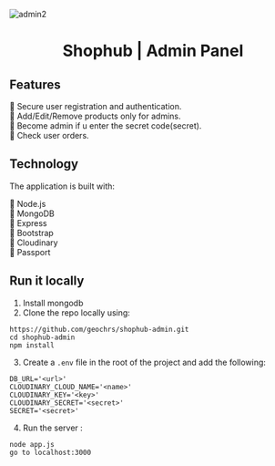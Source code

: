 ![admin2](https://github.com/geochrs/shophub-admin/assets/125922884/9ab6e08a-5454-436f-b74b-43d3be461572)

<h1 align="center">
Shophub | Admin Panel
</h1>
<p align="center">

## Features

:radio_button: Secure user registration and authentication. <br>
:radio_button: Add/Edit/Remove products only for admins. <br>
:radio_button: Become admin if u enter the secret code(secret). <br>
:radio_button: Check user orders. <br>

## Technology

The application is built with:

:radio_button: Node.js <br>
:radio_button: MongoDB <br>
:radio_button: Express <br>
:radio_button: Bootstrap <br>
:radio_button: Cloudinary <br>
:radio_button: Passport

## Run it locally


1. Install mongodb
2. Clone the repo locally using:
```
https://github.com/geochrs/shophub-admin.git
cd shophub-admin
npm install 
```
3. Create a `.env` file in the root of the project and add the following:
```
DB_URL='<url>'
CLOUDINARY_CLOUD_NAME='<name>'
CLOUDINARY_KEY='<key>'
CLOUDINARY_SECRET='<secret>'
SECRET='<secret>'
```
4. Run the server :
```
node app.js
go to localhost:3000
```

